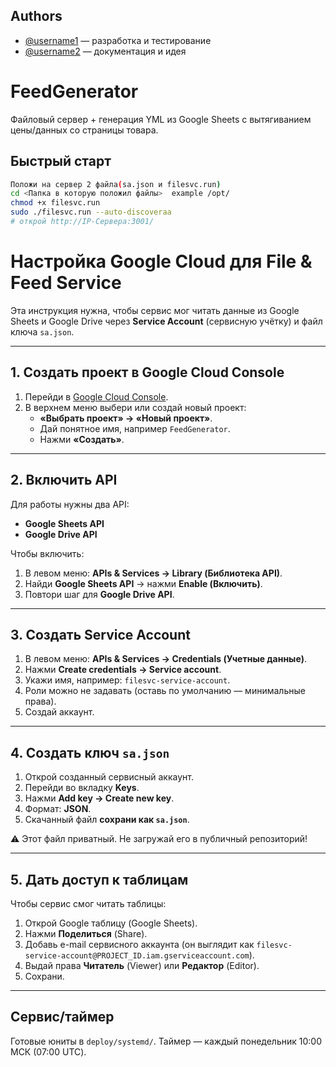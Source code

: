 ## Authors
- [@username1](https://github.com/sayqow) — разработка и тестирование
- [@username2](https://github.com/unlalka) — документация и идея

# FeedGenerator

Файловый сервер + генерация YML из Google Sheets с вытягиванием цены/данных со страницы товара.

## Быстрый старт
```bash
Положи на сервер 2 файла(sa.json и filesvc.run)
cd <Папка в которую положил файлы>  example /opt/
chmod +x filesvc.run
sudo ./filesvc.run --auto-discoveraa
# открой http://IP-Сервера:3001/
```


# Настройка Google Cloud для File & Feed Service

Эта инструкция нужна, чтобы сервис мог читать данные из Google Sheets и Google Drive через **Service Account** (сервисную учётку) и файл ключа `sa.json`.

---

## 1. Создать проект в Google Cloud Console

1. Перейди в [Google Cloud Console](https://console.cloud.google.com/).
2. В верхнем меню выбери или создай новый проект:
   - **«Выбрать проект» → «Новый проект»**.
   - Дай понятное имя, например `FeedGenerator`.
   - Нажми **«Создать»**.

---

## 2. Включить API

Для работы нужны два API:
- **Google Sheets API**
- **Google Drive API**

Чтобы включить:
1. В левом меню: **APIs & Services → Library (Библиотека API)**.
2. Найди **Google Sheets API** → нажми **Enable (Включить)**.
3. Повтори шаг для **Google Drive API**.

---

## 3. Создать Service Account

1. В левом меню: **APIs & Services → Credentials (Учетные данные)**.
2. Нажми **Create credentials → Service account**.
3. Укажи имя, например: `filesvc-service-account`.
4. Роли можно не задавать (оставь по умолчанию — минимальные права).
5. Создай аккаунт.

---

## 4. Создать ключ `sa.json`

1. Открой созданный сервисный аккаунт.
2. Перейди во вкладку **Keys**.
3. Нажми **Add key → Create new key**.
4. Формат: **JSON**.
5. Скачанный файл **сохрани как `sa.json`**.

⚠️ Этот файл приватный. Не загружай его в публичный репозиторий!

---

## 5. Дать доступ к таблицам

Чтобы сервис смог читать таблицы:

1. Открой Google таблицу (Google Sheets).
2. Нажми **Поделиться** (Share).
3. Добавь e-mail сервисного аккаунта (он выглядит как `filesvc-service-account@PROJECT_ID.iam.gserviceaccount.com`).
4. Выдай права **Читатель** (Viewer) или **Редактор** (Editor).
5. Сохрани.

---


## Сервис/таймер
Готовые юниты в `deploy/systemd/`. Таймер — каждый понедельник 10:00 МСК (07:00 UTC).
